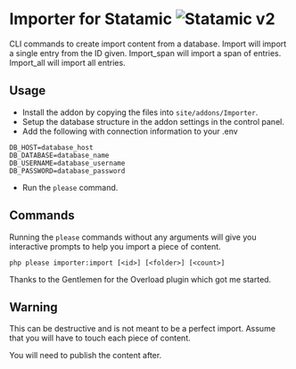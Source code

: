 # Importer for Statamic ![Statamic v2](https://img.shields.io/badge/statamic-v2-blue.svg?style=flat-square)

CLI commands to create import content from a database. Import will import a single entry from the ID given. 
Import_span will import a span of entries. Import_all will import all entries.

## Usage
- Install the addon by copying the files into `site/addons/Importer`.
- Setup the database structure in the addon settings in the control panel.
- Add the following with connection information to your .env
```
DB_HOST=database_host
DB_DATABASE=database_name
DB_USERNAME=database_username
DB_PASSWORD=database_password
```

- Run the `please` command.

## Commands
Running the `please` commands without any arguments will give you interactive prompts to help you import a piece of content.

```
php please importer:import [<id>] [<folder>] [<count>]
```

Thanks to the Gentlemen for the Overload plugin which got me started.

## Warning
This can be destructive and is not meant to be a perfect import. Assume that you will have to touch each piece of content.

You will need to publish the content after.